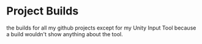 # Project Builds
 the builds for all my github projects except for my Unity Input Tool because a build wouldn't show anything about the tool.
